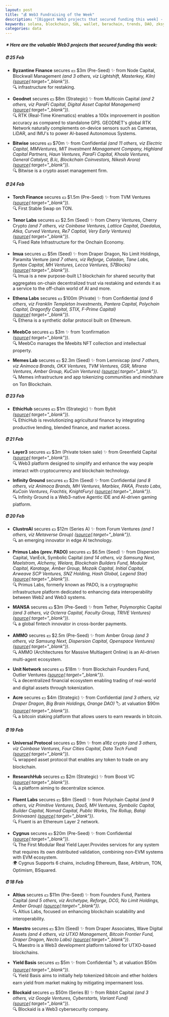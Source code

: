 ```yaml
---
layout: post
title: "💰 Web3 Fundraising of the Week"
description: "[Biggest Web3 projects that secured funding this week] - Featuring Protocol/project, lead investors, other investors, amount raised, valuation, investment refs, supported blockchains and detail about project."
keywords: solana, blockchain, SOL, wallet, berachain, trends, DAO, zksync, bitcoin, onchain, layer2
categories: data
---  
```


##### ✴ **Here are the valuable Web3 projects that secured funding this week:**


##### ⏰️ **25 Feb**  

 - **Byzantine Finance** secures 💵 $3m (Pre-Seed) ✨️ from Node Capital, Blockwall Management *(and 3 others, viz Lightshift, Masterkey, Kiln)* *([source](https://x.com/byzantine_fi/status/1894295824877982178){:target="_blank"})*.  
🔍 infrastructure for restaking.

 - **Geodnet** secures 💵 $8m (Strategic) ✨️ from Multicoin Capital *(and 2 others, viz ParaFi Capital, Digital Asset Capital Management)* *([source](https://geodnet.com/detail/384361740379637693){:target="_blank"})*.  
🔍 RTK (Real-Time Kinematics) enables a 100x improvement in position accuracy as compared to standalone GPS. GEODNET\'s global RTK Network naturally complements on-device sensors such as Cameras, LiDAR, and IMU\'s to power AI-based Autonomous Systems.

 - **Bitwise** secures 💵 $70m ✨️ from Confidential *(and 11 others, viz Electric Capital, MMVentures, MIT Investment Managament Company, Highland Capital Partners, Haun Ventures, ParaFi Capital, Khosla Ventures, General Catalyst, B.lc, Blockchain Coinvestors, Nikesh Arora)* *([source](https://x.com/BitwiseInvest/status/1894389259752341811){:target="_blank"})*.  
🔍 Bitwise is a crypto asset management firm.

##### ⏰️ **24 Feb**  

 - **Torch Finance** secures 💵 $1.5m (Pre-Seed) ✨️ from TVM Ventures *([source](https://x.com/TorchTon/status/1893918791521960372){:target="_blank"})*.  
🔍 First Stable Swap on TON.

 - **Tenor Labs** secures 💵 $2.5m (Seed) ✨️ from Cherry Ventures, Cherry Crypto *(and 7 others, viz Coinbase Ventures, Lattice Capital, Daedalus, Atka, Curved Ventures, Re7 Captial, Very Early Ventures)* *([source](https://x.com/TenorFinance/status/1894066878374400395){:target="_blank"})*.  
🔍 Fixed Rate Infrastructure for the Onchain Economy.

 - **Imua** secures 💵 $5m (Seed) ✨️ from Draper Dragon, No Limit Holdings, Paramita Venture *(and 7 others, viz Reforge, Caladan, Tane Labs, Syntax Capital, MH Ventures, Lecca Ventures, 57Blocks)* *([source](https://www.globenewswire.com/news-release/2025/02/24/3031192/0/en/Imua-Raises-5M-Seed-Round-to-Launch-the-AWS-for-Trust.html){:target="_blank"})*.  
🔍 Imua is a new purpose-built L1 blockchain for shared security that aggregates on-chain decentralized trust via restaking and extends it as a service to the off-chain world of AI and more.

 - **Ethena Labs** secures 💵 $100m (Private) ✨️ from Confidential *(and 6 others, viz Franklin Templeton Investments, Pantera Capital, Polychain Capital, Dragonfly Capital, STIX, F-Prime Capital)* *([source](https://www.theblock.co/post/342955/ethena-100-million-usd-private-ena-token-sale-new-chain-institutional-product){:target="_blank"})*.  
🔍 Ethena is a synthetic dollar protocol built on Ethereum.

 - **MeebCo** secures 💵 $3m ✨️ from 1confirmation *([source](https://x.com/NTmoney/status/1894037626874994877){:target="_blank"})*.  
🔍 MeebCo manages the Meebits NFT collection and intellectual property.

 - **Memes Lab** secures 💵 $2.3m (Seed) ✨️ from Lemniscap *(and 7 others, viz Animoca Brands, OKX Ventures, TVM Ventures, GSR, Mirana Ventures, Amber Group, KuCoin Ventures)* *([source](https://x.com/memeslabxyz/status/1894109753833349593){:target="_blank"})*.  
🔍 Memes infrastructure and app tokenizing communities and mindshare on Ton Blockchain.

##### ⏰️ **23 Feb**  

 - **EthicHub** secures 💵 $1m (Strategic) ✨️ from Bybit *([source](https://www.prnewswire.com/news-releases/bybit-invests-1m-in-ethichub-through-blockchain-for-good-alliance-to-drive-agricultural-finance-for-global-farming-communities-302382981.html){:target="_blank"})*.  
🔍 EthicHub is revolutionizing agricultural finance by integrating productive lending, blended finance, and market access.

##### ⏰️ **21 Feb**  

 - **Layer3** secures 💵 $3m (Private token sale) ✨️ from Greenfield Capital *([source](https://x.com/greenfield_cap/status/1892937674022887753){:target="_blank"})*.  
🔍 Web3 platform designed to simplify and enhance the way people interact with cryptocurrency and blockchain technology.

 - **Infinity Ground** secures 💵 $2m (Seed) ✨️ from Confidential *(and 8 others, viz Animoca Brands, MH Ventures, Marblex, PAKA, Presto Labs, KuCoin Ventures, Frachtis, KnightFury)* *([source](https://x.com/infinityg_ai/status/1892762239758979551){:target="_blank"})*.  
🔍 Infinity Ground is a Web3-native Agentic IDE and AI-driven gaming platform.

##### ⏰️ **20 Feb**  

 - **ClustroAI** secures 💵 $12m (Series A) ✨️ from Forum Ventures *(and 1 others, viz Metaverse Group)* *([source](https://www.accessnewswire.com/newsroom/en/blockchain-and-cryptocurrency/clustroai-introduces-revolutionary-edge-ai-solution-secures-12-million-988387){:target="_blank"})*.  
🔍 an emerging innovator in edge AI technology.

 - **Primus Labs (prev. PADO)** secures 💵 $6.5m (Seed) ✨️ from Dispersion Capital, VanEck, Symbolic Capital *(and 14 others, viz Samsung Next, Maelstrom, Alchemy, Welara, Blockchain Builders Fund, Modular Capital, Karatage, Amber Group, Mozaik Capital, Initial Capital, Arweave SCP Ventures, SNZ Holding, Hash Global, Legend Star)* *([source](https://x.com/primus_labs/status/1892620246701457478){:target="_blank"})*.  
🔍 Primus Labs, formerly known as PADO, is a cryptographic infrastructure platform dedicated to enhancing data interoperability between Web2 and Web3 systems.

 - **MANSA** secures 💵 $3m (Pre-Seed) ✨️ from Tether, Polymorphic Capital *(and 3 others, viz Octerra Capital, Faculty Group, TRIVE Ventures)* *([source](https://www.mansafinance.co/mansa-secures-10-million-in-funding-led-by-tether-to-solve-liquidity-challenges-in-cross-border-payments){:target="_blank"})*.  
🔍 a global fintech innovator in cross-border payments.

 - **AMMO** secures 💵 $2.5m (Pre-Seed) ✨️ from Amber Group *(and 3 others, viz Samsung Next, Dispersion Capital, Openspace Ventures)* *([source](https://x.com/Ammo_AI/status/1892531063009821085){:target="_blank"})*.  
🔍 AMMO (Architectures for Massive Multiagent Online) is an AI-driven multi-agent ecosystem.

 - **Unit Network** secures 💵 $18m ✨️ from Blockchain Founders Fund, Outlier Ventures *([source](https://venturebeat.com/games/unit-network-raises-18m-for-decentralized-platform-enabling-real-world-and-digital-asset-trading/){:target="_blank"})*.  
🔍 a decentralized financial ecosystem enabling trading of real-world and digital assets through tokenization.

 - **Acre** secures 💵 $4m (Strategic) ✨️ from Confidential *(and 3 others, viz Draper Dragon, Big Brain Holdings, Orange DAO)* 🏷️ at valuation $90m *([source](https://www.theblock.co/post/342442/bitcoin-staking-platform-acre-funding-token-valuation){:target="_blank"})*.  
🔍 a bitcoin staking platform that allows users to earn rewards in bitcoin.

##### ⏰️ **19 Feb**  

 - **Universal Protocol** secures 💵 $9m ✨️ from a16z crypto *(and 3 others, viz Coinbase Ventures, Four Cities Capital, Data Tech Fund)* *([source](https://x.com/universaldotxyz/status/1892220117578133517){:target="_blank"})*.  
🔍 wrapped asset protocol that enables any token to trade on any blockchain.

 - **ResearchHub** secures 💵 $2m (Strategic) ✨️ from Boost VC *([source](https://x.com/ResearchHub/status/1892259384790540638){:target="_blank"})*.  
🔍 a platform aiming to decentralize science.

 - **Fluent Labs** secures 💵 $8m (Seed) ✨️ from Polychain Capital *(and 9 others, viz Primitive Ventures, Dao5, MH Ventures, Symbolic Capital, Builder Capital, Nomad Capital, Public Works, The Rollup, Balaji Srinivasan)* *([source](https://x.com/fluentxyz/status/1892227175681826834){:target="_blank"})*.  
🔍 Fluent is an Ethereum Layer 2 network.

 - **Cygnus** secures 💵 $20m (Pre-Seed) ✨️ from Confidential *([source](https://x.com/CygnusFi/status/1892103909185028208){:target="_blank"})*.  
🔍 The First Modular Real Yield Layer.Provides services for any system that requires its own distributed validation, combining non-EVM systems with EVM ecosystem.  
🌍 Cygnus Supports 6 chains, including Ethereum, Base, Arbitrum, TON, Optimism, BSquared.

##### ⏰️ **18 Feb**  

 - **Altius** secures 💵 $11m (Pre-Seed) ✨️ from Founders Fund, Pantera Capital *(and 5 others, viz Archetype, Reforge, DCG, No Limit Holdings, Amber Group)* *([source](https://x.com/AltiusLabs/status/1891860627754291463){:target="_blank"})*.  
🔍 Altius Labs, focused on enhancing blockchain scalability and interoperability.

 - **Maestro** secures 💵 $3m (Seed) ✨️ from Draper Associates, Wave Digital Assets *(and 4 others, viz UTXO Management, Bitcoin Frontier Fund, Draper Dragon, Necto Labs)* *([source](https://x.com/GoMaestroOrg/status/1891894397282943260){:target="_blank"})*.  
🔍 Maestro is a Web3 development platform tailored for UTXO-based blockchains.

 - **Yield Basis** secures 💵 $5m ✨️ from Confidential 🏷️ at valuation $50m *([source](https://www.theblock.co/post/341554/curve-finance-founder-yield-basis-funding-token-valuation-source){:target="_blank"})*.  
🔍 Yield Basis aims to initially help tokenized bitcoin and ether holders earn yield from market making by mitigating impermanent loss.

 - **Blockaid** secures 💵 $50m (Series B) ✨️ from Ribbit Capital *(and 3 others, viz Google Ventures, Cyberstarts, Variant Fund)* *([source](https://www.bloomberg.com/news/articles/2025-02-18/ribbit-leads-50-million-investment-in-crypto-security-platform){:target="_blank"})*.  
🔍 Blockaid is a Web3 cybersecurity company.
